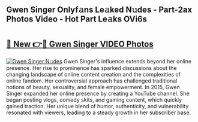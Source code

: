 ## Gwen Singer Onlyf𝚊ns Le𝚊ked N𝚞des - Part-2ax Photos Video - Hot Part Le𝚊ks OVi6s

# <h2><a href="http://ab10984.deff.icu/?id=Gwen+Singer">🔗 New 👉🔴 Gwen Singer VIDEO Photos</a></h2>

[![Gwen Singer N𝚞des](https://i.imgur.com/rIISA9y.gif)](http://ab10984.deff.icu/?id=Gwen+Singer)
Gwen Singer's influence extends beyond her online presence. Her rise to prominence has sparked discussions about the changing landscape of online content creation and the complexities of online fandom. Her controversial approach has challenged traditional notions of beauty, sexuality, and female empowerment. In 2015, Gwen Singer expanded her online presence by creating a YouTube channel. She began posting vlogs, comedy skits, and gaming content, which quickly gained traction. Her unique blend of humor, authenticity, and vulnerability resonated with viewers, leading to a steady growth in her subscriber base.
